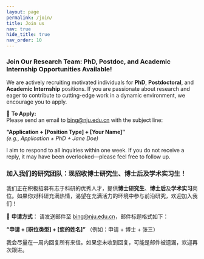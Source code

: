 ```yaml
---
layout: page
permalink: /join/
title: Join us
nav: true
hide_title: true
nav_order: 10
---
```


### **Join Our Research Team: PhD, Postdoc, and Academic Internship Opportunities Available!**

We are actively recruiting motivated individuals for **PhD**, **Postdoctoral**, and **Academic Internship** positions. If you are passionate about research and eager to contribute to cutting-edge work in a dynamic environment, we encourage you to apply.

📩 **To Apply:**  
Please send an email to [bing@nju.edu.cn](mailto:bing@nju.edu.cn) with the subject line:

**“Application + [Position Type] + [Your Name]”**  
_(e.g.,_ *Application + PhD + Jane Doe*_)_

I aim to respond to all inquiries within one week. If you do not receive a reply, it may have been overlooked—please feel free to follow up.

### **加入我们的研究团队：现招收博士研究生、博士后及学术实习生！**

我们正在积极招募有志于科研的优秀人才，提供**博士研究生**、**博士后**及**学术实习**岗位。如果你对科研充满热情，渴望在充满活力的环境中参与前沿研究，欢迎加入我们！

📩 **申请方式**：
请发送邮件至 bing@nju.edu.cn，邮件标题格式如下：

**“申请 + [职位类型] + [您的姓名]”**
（例如：申请 + 博士 + 张三）

我会尽量在一周内回复所有来信。如果您未收到回复，可能是邮件被遗漏，欢迎再次跟进。